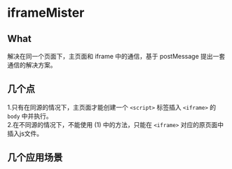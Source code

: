 # iframeMister

## What
解决在同一个页面下，主页面和 iframe 中的通信，基于 postMessage 提出一套通信的解决方案。


## 几个点
1.只有在同源的情况下，主页面才能创建一个 `<script>` 标签插入 `<iframe>` 的 `body` 中并执行。  
2.在不同源的情况下，不能使用 (1) 中的方法，只能在 `<iframe>` 对应的原页面中插入js文件。  

## 几个应用场景
